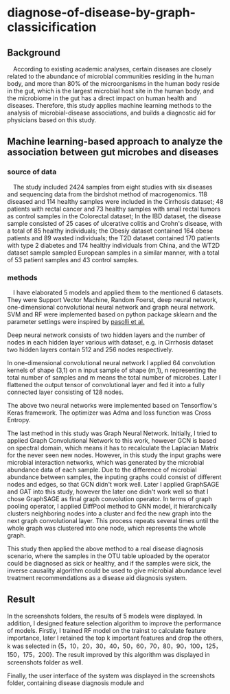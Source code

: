 # diagnose-of-disease-by-graph-classicification
## Background
&emsp;According to existing academic analyses, certain diseases are closely related to the abundance of microbial communities residing in the human body, and more than 80% of the microorganisms in the human body reside in the gut, which is the largest microbial host site in the human body, and the microbiome in the gut has a direct impact on human health and diseases.
Therefore, this study applies machine learning methods to the analysis of microbial-disease associations, and builds a diagnostic aid for physicians based on this study.
## Machine learning-based approach to analyze the association between gut microbes and diseases 
### source of data
&emsp;The study included 2424 samples from eight studies with six diseases and sequencing data from the birdshot method of macrogenomics. 118 diseased and 114 healthy samples were included in the Cirrhosis dataset; 48 patients with rectal cancer and 73 healthy samples with small rectal tumors as control samples in the Colorectal dataset; In the IBD dataset, the disease sample consisted of 25 cases of ulcerative colitis and Crohn's disease, with a total of 85 healthy individuals; the Obesiy dataset contained 164 obese patients and 89 wasted individuals; the T2D dataset contained 170 patients with type 2 diabetes and 174 healthy individuals from China, and the WT2D dataset sample sampled European samples in a similar manner, with a total of 53 patient samples and 43 control samples.
### methods
&emsp;I have elaborated 5 models and applied them to the mentioned 6 datasets. They were Support Vector Machine, Random Foerst, deep neural network, one-dimensional convolutional neural network and graph neural network. SVM and RF were implemented based on python package sklearn and the parameter settings were inspired by <a href = "https://journals.plos.org/ploscompbiol/article?id=10.1371/journal.pcbi.1004977">pasolli et al.</a>   

Deep neural network consists of two hidden layers and the number of nodes in each hidden layer various with dataset, e.g. in Cirrhosis dataset two hidden layers contain 512 and 256 nodes respectively.   

In one-dimensional convolutional neural network I applied 64 convolution kernels of shape (3,1) on n input sample of shape (m,1), n representing the total number of samples and m means the total number of microbes. Later I flattened the output tensor of convolutional layer and fed it into a fully connected layer consisting of 128 nodes.  

The above two neural networks were implemented based on Tensorflow's Keras framework. The optimizer was Adma and loss function was Cross Entropy. 

The last method in this study was Graph Neural Network. Initially, I tried to applied Graph Convolutional Network to this work, however GCN is based on spectral domain, which means it has to recalculate the Laplacian Matrix for the never seen new nodes. However, in this study the input graphs were microbial interaction networks, which was generated by the microbial abundance data of each sample. Due to the difference of microbial abundance between samples, the inputing graphs could consist of different nodes and edges, so that GCN didn't work well. Later I applied GraphSAGE and GAT into this study, however the later one didn't work well so that I chose GraphSAGE as final graph convolution operator. In terms of graph pooling operator, I applied DiffPool method to GNN model, it hierarchically clusters neighboring nodes into a cluster and fed the new graph into the next graph convolutional layer. This process repeats several times until the whole graph was clustered into one node, which represents the whole graph.

This study then applied the above method to a real disease diagnosis scenario, where the samples in the OTU table uploaded by the operator could be diagnosed as sick or healthy, and if the samples were sick, the inverse causality algorithm could be used to give microbial abundance level treatment recommendations as a disease aid diagnosis system.
## Result
In the screenshots folders, the results of 5 models were displayed. In addition, I designed feature selection algorithm to improve the performance of models. Firstly, I trained RF model on the trainst to calculate feature importance, later I retained the top k important features and drop the others, k was selected in {5，10，20，30，40，50，60，70，80，90，100，125，150，175，200}. The result improved by this algorithm was displayed in screenshots folder as well. 

Finally, the user interface of the system was displayed in the screenshots folder, containing disease diagnosis module and 
